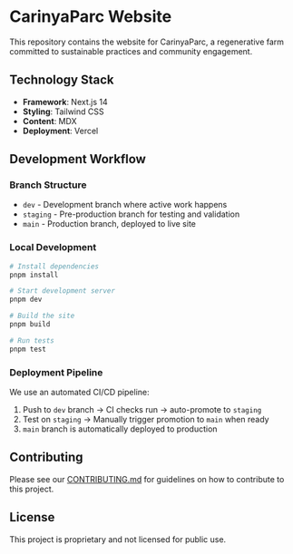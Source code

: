 # CarinyaParc Website

This repository contains the website for CarinyaParc, a regenerative farm committed to sustainable practices and community engagement.

## Technology Stack

- **Framework**: Next.js 14
- **Styling**: Tailwind CSS
- **Content**: MDX
- **Deployment**: Vercel

## Development Workflow

### Branch Structure

- `dev` - Development branch where active work happens
- `staging` - Pre-production branch for testing and validation
- `main` - Production branch, deployed to live site

### Local Development

```bash
# Install dependencies
pnpm install

# Start development server
pnpm dev

# Build the site
pnpm build

# Run tests
pnpm test
```

### Deployment Pipeline

We use an automated CI/CD pipeline:

1. Push to `dev` branch → CI checks run → auto-promote to `staging`
2. Test on `staging` → Manually trigger promotion to `main` when ready
3. `main` branch is automatically deployed to production

## Contributing

Please see our [CONTRIBUTING.md](./CONTRIBUTING.md) for guidelines on how to contribute to this project.

## License

This project is proprietary and not licensed for public use.
